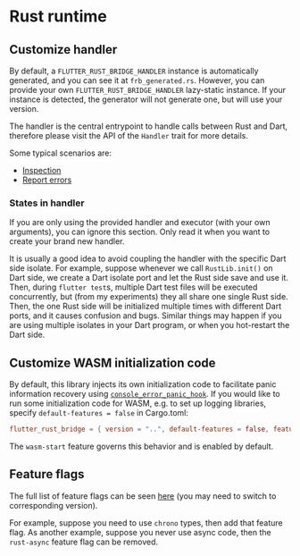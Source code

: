 # Rust runtime

## Customize handler

By default, a `FLUTTER_RUST_BRIDGE_HANDLER` instance is automatically generated,
and you can see it at `frb_generated.rs`.
However, you can provide your own `FLUTTER_RUST_BRIDGE_HANDLER` lazy-static instance.
If your instance is detected, the generator will not generate one, but will use your version.

The handler is the central entrypoint to handle calls between Rust and Dart,
therefore please visit the API of the `Handler` trait for more details.

Some typical scenarios are:

* [Inspection](../how-to/inspect)
* [Report errors](../how-to/report-error)

### States in handler

If you are only using the provided handler and executor (with your own arguments),
you can ignore this section. Only read it when you want to create your brand new handler.

It is usually a good idea to avoid coupling the handler with the specific Dart side isolate.
For example, suppose whenever we call `RustLib.init()` on Dart side,
we create a Dart isolate port and let the Rust side save and use it.
Then, during `flutter test`s, multiple Dart test files will be executed concurrently,
but (from my experiments) they all share one single Rust side.
Then, the one Rust side will be initialized multiple times with different Dart ports,
and it causes confusion and bugs.
Similar things may happen if you are using multiple isolates in your Dart program,
or when you hot-restart the Dart side.

## Customize WASM initialization code

By default, this library injects its own initialization code to facilitate panic information recovery
using [`console_error_panic_hook`](https://lib.rs/crates/console_error_panic_hook).
If you would like to run some initialization code for WASM, e.g. to set up logging libraries,
specify `default-features = false` in Cargo.toml:

```toml
flutter_rust_bridge = { version = "..", default-features = false, features = [..] }
```

The `wasm-start` feature governs this behavior and is enabled by default.

## Feature flags

The full list of feature flags can be seen [here](https://docs.rs/crate/flutter_rust_bridge/latest/features)
(you may need to switch to corresponding version).

For example, suppose you need to use `chrono` types, then add that feature flag.
As another example, suppose you never use async code, then the `rust-async` feature flag can be removed.
